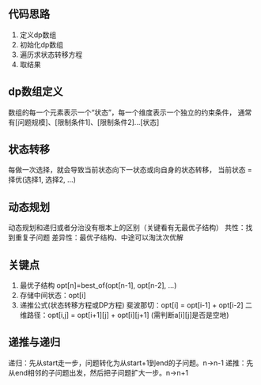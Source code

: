 ## 代码思路
1. 定义dp数组
2. 初始化dp数组
3. 遍历求状态转移方程
4. 取结果

## dp数组定义
数组的每一个元素表示一个“状态”，每一个维度表示一个独立的约束条件，
通常有[问题规模]、[限制条件1]、[限制条件2]...[状态]

## 状态转移
每做一次选择，就会导致当前状态向下一状态或向自身的状态转移，
当前状态 = 择优(选择1, 选择2, ...)


## 动态规划
动态规划和递归或者分治没有根本上的区别（关键看有无最优子结构）
共性：找到重复子问题
差异性：最优子结构、中途可以淘汰次优解

## 关键点
1. 最优子结构 opt[n]=best_of(opt[n-1], opt[n-2], ...)
2. 存储中间状态：opt[i]
3. 递推公式(状态转移方程或DP方程)
    斐波那切：opt[i] = opt[i-1] + opt[i-2]
    二维路径：opt[i,j] = opt[i+1][j] + opt[i][j+1] (需判断a[i][j]是否是空地)

## 递推与递归
递归：先从start走一步，问题转化为从start+1到end的子问题。n->n-1
递推：先从end相邻的子问题出发，然后把子问题扩大一步。n->n+1

